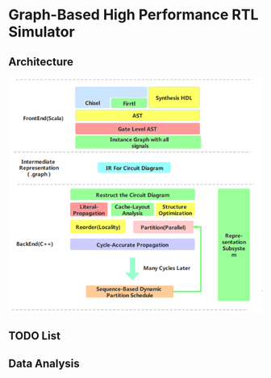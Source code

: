 # Graph-Based High Performance RTL Simulator

## Architecture

![](./pic/Architecture.png)

## TODO List

## Data Analysis


